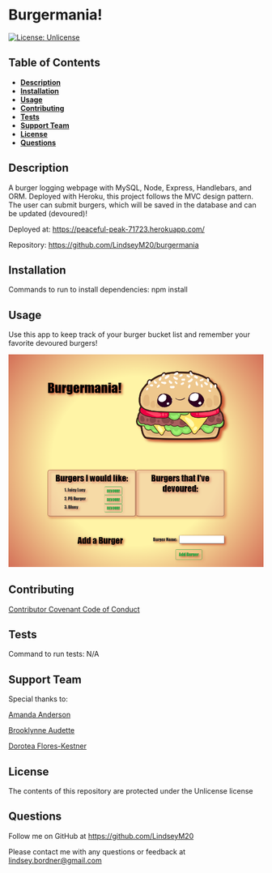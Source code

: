 # Burgermania!
  
  [![License: Unlicense](https://img.shields.io/badge/license-Unlicense-blue.svg)](http://unlicense.org/)

  ## Table of Contents
  * [**Description**](#description)
  * [**Installation**](#installation)
  * [**Usage**](#usage)
  * [**Contributing**](#contributing)
  * [**Tests**](#tests)
  * [**Support Team**](#support-team)
  * [**License**](#license)
  * [**Questions**](#questions)

  ## Description
  A burger logging webpage with MySQL, Node, Express, Handlebars, and ORM. Deployed with Heroku, this project follows the MVC design pattern. The user can submit burgers, which will be saved in the database and can be updated (devoured)!

  Deployed at: https://peaceful-peak-71723.herokuapp.com/

  Repository: https://github.com/LindseyM20/burgermania

  ## Installation
  Commands to run to install dependencies: npm install

  ## Usage
  Use this app to keep track of your burger bucket list and remember your favorite devoured burgers!

  ![App in use](./public/assets/img/screenshot.png)

  ## Contributing
  [Contributor Covenant Code of Conduct](https://www.contributor-covenant.org/version/2/0/code_of_conduct/code_of_conduct.md)

  ## Tests
  Command to run tests: N/A
  
  ## Support Team
  Special thanks to: 

  [Amanda Anderson](https://github.com/aanderson120)

  [Brooklynne Audette](https://github.com/B-Audette)

  [Dorotea Flores-Kestner](https://github.com/dfkestner)
  

  ## License
  The contents of this repository are protected under the Unlicense license

  ## Questions
  Follow me on GitHub at https://github.com/LindseyM20

  Please contact me with any questions or feedback at lindsey.bordner@gmail.com 
